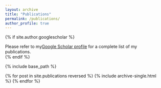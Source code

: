 ```yaml
---
layout: archive
title: "Publications"
permalink: /publications/
author_profile: true
---
```


{% if site.author.googlescholar %}
  <div class="wordwrap">Please refer to my<a href="{{site.author.googlescholar}}">Google Scholar profile</a> for a complete list of my publications.</div>
{% endif %}

{% include base_path %}

{% for post in site.publications reversed %}
  {% include archive-single.html %}
{% endfor %}
